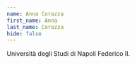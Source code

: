 ```yaml
---
name: Anna Corazza
first_name: Anna
last_name: Corazza
hide: false
---
```

Università degli Studi di Napoli Federico II.
